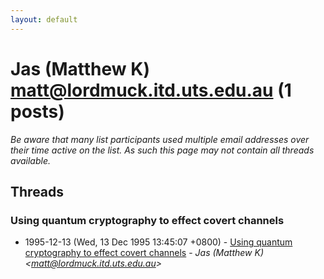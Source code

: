 ```yaml
---
layout: default
---
```


# Jas (Matthew K) <matt@lordmuck.itd.uts.edu.au> (1 posts)

_Be aware that many list participants used multiple email addresses over their time active on the list. As such this page may not contain all threads available._

## Threads

### Using quantum cryptography to effect covert channels
+ 1995-12-13 (Wed, 13 Dec 1995 13:45:07 +0800) - [Using quantum cryptography to effect covert channels](/archive/1995/12/70d7f0626945fe481f553934525003706fc15885a1fa13d8de6a02fe4eae89d7) - _Jas (Matthew K) \<matt@lordmuck.itd.uts.edu.au\>_

